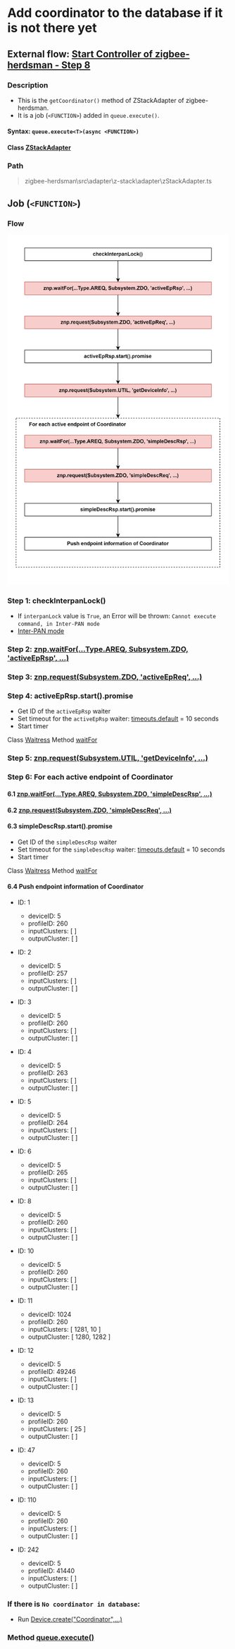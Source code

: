 # Add coordinator to the database if it is not there yet 

## External flow: [Start Controller of zigbee-herdsman - Step 8](5_3_4_start_controller_of_zigbee-herdsman.md#step-8-add-coordinator-to-the-database-if-it-is-not-there-yet)

### Description
- This is the `getCoordinator()` method of ZStackAdapter of zigbee-herdsman.
- It is a job (`<FUNCTION>`) added in `queue.execute()`.

#### Syntax: `queue.execute<T>(async <FUNCTION>)`

#### Class [ZStackAdapter](...)

### Path
> zigbee-herdsman\src\adapter\z-stack\adapter\zStackAdapter.ts

## Job (`<FUNCTION>`)

### Flow

<img src="../images/5_3_4_8_add_coordinator_to_the_database_if_it_is_not_there_yet.png" width="550"/>

### Step 1: checkInterpanLock()
- If `interpanLock` value is `True`, an Error will be thrown: `Cannot execute command, in Inter-PAN mode`
- [Inter-PAN mode](https://www.google.com.vn/)

### Step 2: [znp.waitFor(...Type.AREQ, Subsystem.ZDO, 'activeEpRsp', ...)](5_3_4_8_2_znp.waitfor(...type.areq%2C_subsystem.zdo%2C_'activeeprsp'%2C_...).md)

### Step 3: [znp.request(Subsystem.ZDO, 'activeEpReq', ...)](5_3_4_8_3_znp.request(subsystem.zdo%2C_'activeepreq'%2C_...).md)

### Step 4: activeEpRsp.start().promise
- Get ID of the `activeEpRsp` waiter
- Set timeout for the `activeEpRsp` waiter: [timeouts.default](znp) = 10 seconds 
- Start timer

Class [Waitress]()
Method [waitFor]()

### Step 5: [znp.request(Subsystem.UTIL, 'getDeviceInfo', ...)](5_3_4_8_5_znp.request(Subsystem.UTIL%2C%20'getDeviceInfo'%2C%20...).md)

### Step 6: For each active endpoint of Coordinator

#### 6.1 [znp.waitFor(...Type.AREQ, Subsystem.ZDO, 'simpleDescRsp', ...)](5_3_4_8_6_1_znp.waitfor(...type.areq%2C_subsystem.zdo%2C_'simpledescrsp'%2C_...).md)

#### 6.2 [znp.request(Subsystem.ZDO, 'simpleDescReq', ...)](5_3_4_8_6_2_znp.request(subsystem.zdo,_'simpledescreq',_...).md)

#### 6.3 simpleDescRsp.start().promise
- Get ID of the `simpleDescRsp` waiter
- Set timeout for the `simpleDescRsp` waiter: [timeouts.default](znp) = 10 seconds 
- Start timer

Class [Waitress]()
Method [waitFor]()

#### 6.4 Push endpoint information of Coordinator
- ID: 1
  - deviceID: 5
  - profileID: 260
  - inputClusters: [ ]
  - outputCluster: [ ]

- ID: 2
  - deviceID: 5
  - profileID: 257
  - inputClusters: [ ]
  - outputCluster: [ ]

- ID: 3
  - deviceID: 5
  - profileID: 260
  - inputClusters: [ ]
  - outputCluster: [ ]

- ID: 4
  - deviceID: 5
  - profileID: 263
  - inputClusters: [ ]
  - outputCluster: [ ]

- ID: 5
  - deviceID: 5
  - profileID: 264
  - inputClusters: [ ]
  - outputCluster: [ ]

- ID: 6
  - deviceID: 5
  - profileID: 265
  - inputClusters: [ ]
  - outputCluster: [ ]

- ID: 8
  - deviceID: 5
  - profileID: 260
  - inputClusters: [ ]
  - outputCluster: [ ]

- ID: 10
  - deviceID: 5
  - profileID: 260
  - inputClusters: [ ]
  - outputCluster: [ ]

- ID: 11
  - deviceID: 1024
  - profileID: 260
  - inputClusters: [ 1281, 10 ]
  - outputCluster: [ 1280, 1282 ]

- ID: 12
  - deviceID: 5
  - profileID: 49246
  - inputClusters: [ ]
  - outputCluster: [ ]

- ID: 13
  - deviceID: 5
  - profileID: 260
  - inputClusters: [ 25 ]
  - outputCluster: [ ]

- ID: 47
  - deviceID: 5
  - profileID: 260
  - inputClusters: [ ]
  - outputCluster: [ ]

- ID: 110
  - deviceID: 5
  - profileID: 260
  - inputClusters: [ ]
  - outputCluster: [ ]

- ID: 242
  - deviceID: 5
  - profileID: 41440
  - inputClusters: [ ]
  - outputCluster: [ ]

### If there is `No coordinator in database`:
- Run [Device.create("Coordinator",...)]()

### Method [queue.execute()](...)